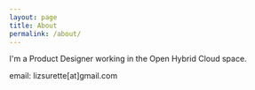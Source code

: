 ```yaml
---
layout: page
title: About
permalink: /about/
---
```


I'm a Product Designer working in the Open Hybrid Cloud space.

email: lizsurette[at]gmail.com
